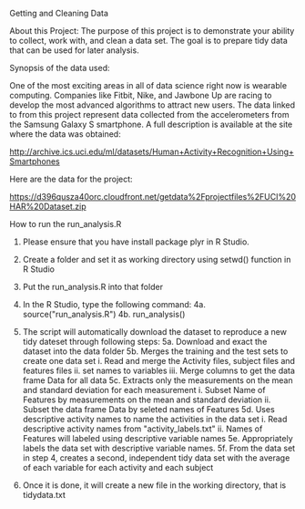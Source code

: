 Getting and Cleaning Data

About this Project:
The purpose of this project is to demonstrate your ability to collect, work with, and clean a data set. The goal is to prepare tidy data that can be used for later analysis. 

Synopsis of the data used:  

One of the most exciting areas in all of data science right now is wearable computing. Companies like Fitbit, Nike, and Jawbone Up are racing to develop the most advanced algorithms to attract new users. The data linked to from this project represent data collected from the accelerometers from the Samsung Galaxy S smartphone. A full description is available at the site where the data was obtained: 

http://archive.ics.uci.edu/ml/datasets/Human+Activity+Recognition+Using+Smartphones 

Here are the data for the project: 

https://d396qusza40orc.cloudfront.net/getdata%2Fprojectfiles%2FUCI%20HAR%20Dataset.zip 

 
How to run the run_analysis.R

1. Please ensure that you have install package plyr in R Studio. 

2. Create a folder and set it as working directory using setwd() function in R Studio

3. Put the run_analysis.R into that folder

4. In the R Studio, type the following command:
4a.	source("run_analysis.R")
4b.	run_analysis()

5. The script will automatically download the dataset to reproduce a new tidy dateset through following steps:
5a. 	Download and exact the dataset into the data folder
5b. 	Merges the training and the test sets to create one data set
i.	Read and merge the Activity files, subject files and features files
ii.	set names to variables
iii.	Merge columns to get the data frame Data for all data
5c. 	Extracts only the measurements on the mean and standard deviation for each measurement
i. 	Subset Name of Features by measurements on the mean and standard deviation
ii.	Subset the data frame Data by seleted names of Features
5d. 	Uses descriptive activity names to name the activities in the data set
i. 	Read descriptive activity names from "activity_labels.txt"
ii. 	Names of Features will labeled using descriptive variable names
5e.	Appropriately labels the data set with descriptive variable names.
5f.	From the data set in step 4, creates a second, independent tidy data set with the average of each variable for each activity and each subject
6. Once it is done, it will create a new file in the working directory, that is tidydata.txt


